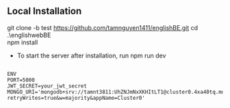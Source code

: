 ## Local Installation
git clone -b test https://github.com/tamnguyen1411/englishBE.git
cd .\englishwebBE\
npm install 
- To start the server after installation, run
npm run dev
```

ENV
PORT=5000
JWT_SECRET=your_jwt_secret
MONGO_URI='mongodb+srv://tamnt3811:UhZNJmNxXKHItLT1@cluster0.4xa40tq.mongodb.net/?retryWrites=true&w=majority&appName=Cluster0'

